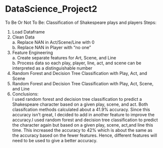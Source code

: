 # DataScience_Project2
To Be Or Not To Be: Classification of Shakespeare plays and players
Steps:
1.	Load Dataframe
2.	Clean Data <br />
	a.	Replace NAN in Act/Scene/Line with 0  <br />
	b.	Replace NAN in Player with “no one” <br />
3.	Feature Engineering <br />
	a.	Create separate features for Art, Scene, and Line <br />
	b.	Process data so each play, player, line, act, and scene can be interpreted as a distinguishable number <br />
4. Random Forest and Decision Tree Classification with Play, Act, and Scene <br />
5. Random Forest and Decision Tree Classification with Play, Act, Scene, and Line<br />
6. Conclusions: <br />
I used random forest and decision tree classification to predict a Shakespeare character based on a given play, scene, and act.
Both classifcation methods calculated about a 41.9% accuracy. Since this accuracy isn't great, I decided to add in another feature to 
improve the accuracy.I used random forest and decision tree classification to predict the character again but based on a given play,
scene, act,and line this time. This increased the accuracy to 42% which is about the same as the accuracy based on the fewer features.
Hence, different features will need to be used to give a better accuracy.
